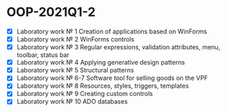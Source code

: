 # OOP-2021Q1-2
- [x] Laboratory work № 1 Creation of applications based on WinForms
- [x] Laboratory work № 2 WinForms controls
- [x] Laboratory work № 3 Regular expressions, validation attributes, menu, toolbar, status bar
- [x] Laboratory work № 4 Applying generative design patterns
- [x] Laboratory work № 5 Structural patterns
- [x] Laboratory work № 6-7 Software tool for selling goods on the VPF
- [x] Laboratory work № 8 Resources, styles, triggers, templates
- [x] Laboratory work № 9 Creating custom controls
- [x] Laboratory work № 10 ADO databases
